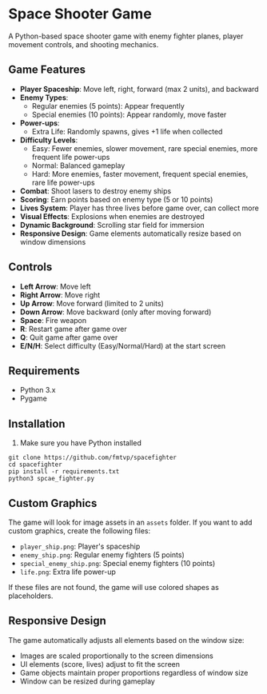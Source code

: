 # Space Shooter Game

A Python-based space shooter game with enemy fighter planes, player movement controls, and shooting mechanics.

## Game Features

- **Player Spaceship**: Move left, right, forward (max 2 units), and backward
- **Enemy Types**:
  - Regular enemies (5 points): Appear frequently
  - Special enemies (10 points): Appear randomly, move faster
- **Power-ups**:
  - Extra Life: Randomly spawns, gives +1 life when collected
- **Difficulty Levels**:
  - Easy: Fewer enemies, slower movement, rare special enemies, more frequent life power-ups
  - Normal: Balanced gameplay
  - Hard: More enemies, faster movement, frequent special enemies, rare life power-ups
- **Combat**: Shoot lasers to destroy enemy ships
- **Scoring**: Earn points based on enemy type (5 or 10 points)
- **Lives System**: Player has three lives before game over, can collect more
- **Visual Effects**: Explosions when enemies are destroyed
- **Dynamic Background**: Scrolling star field for immersion
- **Responsive Design**: Game elements automatically resize based on window dimensions

## Controls

- **Left Arrow**: Move left
- **Right Arrow**: Move right
- **Up Arrow**: Move forward (limited to 2 units)
- **Down Arrow**: Move backward (only after moving forward)
- **Space**: Fire weapon
- **R**: Restart game after game over
- **Q**: Quit game after game over
- **E/N/H**: Select difficulty (Easy/Normal/Hard) at the start screen

## Requirements

- Python 3.x
- Pygame

## Installation

1. Make sure you have Python installed
```
git clone https://github.com/fmtvp/spacefighter
cd spacefighter
pip install -r requirements.txt
python3 spcae_fighter.py
```
## Custom Graphics

The game will look for image assets in an `assets` folder. If you want to add custom graphics, create the following files:
- `player_ship.png`: Player's spaceship
- `enemy_ship.png`: Regular enemy fighters (5 points)
- `special_enemy_ship.png`: Special enemy fighters (10 points)
- `life.png`: Extra life power-up

If these files are not found, the game will use colored shapes as placeholders.

## Responsive Design

The game automatically adjusts all elements based on the window size:
- Images are scaled proportionally to the screen dimensions
- UI elements (score, lives) adjust to fit the screen
- Game objects maintain proper proportions regardless of window size
- Window can be resized during gameplay
